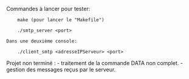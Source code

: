 Commandes à lancer pour tester:

 		make (pour lancer le "Makefile")

		./smtp_server <port>

	Dans une deuxième console:

		./client_smtp <adresseIPServeur> <port>



Projet non terminé : - traitement de la commande DATA non complet.
					 - gestion des messages reçus par le serveur.
